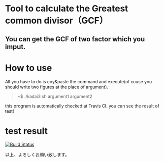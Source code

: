# Tool to calculate the  Greatest common divisor（GCF）

## You can get the GCF of two factor which you imput. 
   
# How to use
All you have to do is coy&paste the command  and execute(of couse you should write two figures at the place of argument). 
> ~$  ./kadai3.sh argument1 argument2



this program is automatically checked at Travis CI. you can see the result of test!
# test result
[![Build Status](https://travis-ci.org/teroron/repo.svg?branch=master)](https://travis-ci.org/teroron/repo)






以上、よろしくお願い致します。
